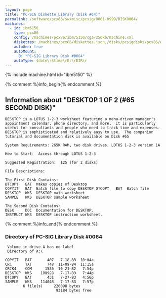 ```yaml
---
layout: page
title: "PC-SIG Diskette Library (Disk #64)"
permalink: /software/pcx86/sw/misc/pcsig/0001-0999/DISK0064/
machines:
  - id: ibm5150
    type: pcx86
    config: /machines/pcx86/ibm/5150/cga/256kb/machine.xml
    diskettes: /machines/pcx86/diskettes.json,/disks/pcsigdisks/pcx86/diskettes.json
    autoGen: true
    autoMount:
      B: "PC-SIG Library Disk #0064"
    autoType: $date\r$time\rB:\rDIR\r
---
```


{% include machine.html id="ibm5150" %}

{% comment %}info_begin{% endcomment %}

## Information about "DESKTOP 1 OF 2  (#65 SECOND DISK)"

    DESKTOP is a LOTUS 1-2-3 worksheet featuring a menu-driven manager's
    appointment calendar, phone directory, and more.  It is particularly
    useful for consultants and people who need to track time and expenses.
    DESKTOP is sophisticated and relatively easy to use.  The companion
    tutorial and documentation disk is available on Disk #65
    
    System Requirements: 265K RAM, two disk drives, LOTUS 1-2-3 version 1A
    
    How to Start:  Access through LOTUS 1-2-3
    
    Suggested Registration:  $25 (for 2 disks)
    
    File Descriptions:
    
    The First Disk Contains:
    DTCOPY   BAT  Makes copies of Desktop
    COPYIT   BAT  Batch file to copy DESKTOP DTCOPY   BAT  Batch file
    DESKTOP  WKS  DESKTOP main worksheet
    SAMPLE   WKS  DESKTOP sample worksheet
    
    The Second Disk Contains:
    DESK     DOC  Documentation for DESKTOP.
    INSTRUCT WKS  DESKTOP instruction worksheet.
{% comment %}info_end{% endcomment %}


### Directory of PC-SIG Library Disk #0064

     Volume in drive A has no label
     Directory of A:\

    COPYIT   BAT       407   7-18-83  10:04a
    CRC      TXT       748  11-09-84  11:15a
    CRCK4    COM      1536  10-21-82   7:54p
    DESKTOP  WKS    108928   7-17-83   7:44p
    DTCOPY   BAT       431   7-27-83   4:56p
    SAMPLE   WKS    114048   7-17-83   7:57p
            6 file(s)     226098 bytes
                           93184 bytes free
